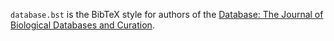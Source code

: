 
`database.bst` is the BibTeX style for authors of the [Database: The Journal of Biological Databases and Curation](http://database.oxfordjournals.org/).

